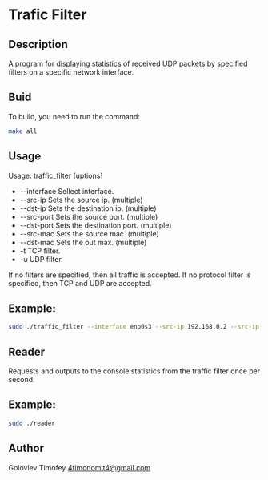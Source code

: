 # Trafic Filter
## Description
A program for displaying statistics of received UDP packets by specified filters on a specific network interface.
## Buid
To build, you need to run the command:
```sh
make all
```
## Usage

Usage: traffic_filter [uptions]
- --interface  <arg>    Sellect interface.
-   --src-ip   <arg>    Sets the source ip.        (multiple)
-	--dst-ip   <arg>    Sets the destination ip.   (multiple)
-	--src-port <arg>    Sets the source port.      (multiple)
-	--dst-port <arg>    Sets the destination port. (multiple)
-	--src-mac  <arg>    Sets the source mac.       (multiple)
-	--dst-mac  <arg>    Sets the out max.          (multiple)
-	-t                  TCP filter.
-	-u                  UDP filter.

If no filters are specified, then all traffic is accepted.
If no protocol filter is specified, then TCP and UDP are accepted.

## Example:
```sh
sudo ./traffic_filter --interface enp0s3 --src-ip 192.168.0.2 --src-ip 192.168.0.3 --src-port 30123
```

## Reader
Requests and outputs to the console statistics from the traffic filter once per second.
## Example:
```sh
sudo ./reader
```

## Author
Golovlev Timofey 4timonomit4@gmail.com